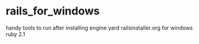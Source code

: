 # rails_for_windows
handy tools to run after installing engine yard railsinstaller.org for windows ruby 2.1

